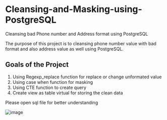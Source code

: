 # Cleansing-and-Masking-using-PostgreSQL
Cleansing bad Phone number and Address format using PostgreSQL

The purpose of this project is to cleansing phone number value with bad format and also address value as well using PostgreSQL.

## Goals of the Project
1. Using Regexp_replace function for replace or change unformated value
2. Using case when function for masking
3. Using CTE function to create query
4. Create view as table virtual for storing the clean data

Please open sql file for better understanding

![image](https://github.com/user-attachments/assets/9261c305-5948-4e76-b1e8-a125fec46da0)

